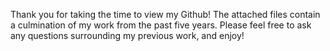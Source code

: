 Thank you for taking the time to view my Github!
The attached files contain a culmination of my work from the past five years.
Please feel free to ask any questions surrounding my previous work, and enjoy!
